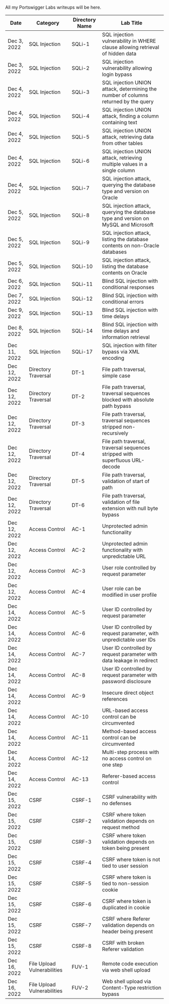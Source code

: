 All my Portswigger Labs writeups will be here.

Date	 	  | Category                      | Directory Name | Lab Title
--------------|-------------------------------|----------------|----------------------
Dec 3, 2022   | SQL Injection                 | SQLi-1         | SQL injection vulnerability in WHERE clause allowing retrieval of hidden data
Dec 3, 2022   | SQL Injection                 | SQLi-2         | SQL injection vulnerability allowing login bypass
Dec 4, 2022   | SQL Injection                 | SQLi-3         | SQL injection UNION attack, determining the number of columns returned by the query
Dec 4, 2022   | SQL Injection                 | SQLi-4         | SQL injection UNION attack, finding a column containing text
Dec 4, 2022   | SQL Injection                 | SQLi-5         | SQL injection UNION attack, retrieving data from other tables
Dec 4, 2022   | SQL Injection                 | SQLi-6         | SQL injection UNION attack, retrieving multiple values in a single column
Dec 4, 2022   | SQL Injection                 | SQLi-7         | SQL injection attack, querying the database type and version on Oracle
Dec 5, 2022   | SQL Injection                 | SQLi-8         | SQL injection attack, querying the database type and version on MySQL and Microsoft
Dec 5, 2022   | SQL Injection                 | SQLi-9         | SQL injection attack, listing the database contents on non-Oracle databases
Dec 5, 2022   | SQL Injection                 | SQLi-10        | SQL injection attack, listing the database contents on Oracle
Dec 6, 2022   | SQL Injection                 | SQLi-11        | Blind SQL injection with conditional responses
Dec 7, 2022   | SQL Injection                 | SQLi-12        | Blind SQL injection with conditional errors
Dec 9, 2022   | SQL Injection                 | SQLi-13        | Blind SQL injection with time delays
Dec 8, 2022   | SQL Injection                 | SQLi-14        | Blind SQL injection with time delays and information retrieval
Dec 11, 2022  | SQL Injection                 | SQLi-17        | SQL injection with filter bypass via XML encoding
Dec 12, 2022  | Directory Traversal           | DT-1           | File path traversal, simple case
Dec 12, 2022  | Directory Traversal           | DT-2           | File path traversal, traversal sequences blocked with absolute path bypass
Dec 12, 2022  | Directory Traversal           | DT-3           | File path traversal, traversal sequences stripped non-recursively
Dec 12, 2022  | Directory Traversal           | DT-4           | File path traversal, traversal sequences stripped with superfluous URL-decode
Dec 12, 2022  | Directory Traversal           | DT-5           | File path traversal, validation of start of path
Dec 12, 2022  | Directory Traversal           | DT-6           | File path traversal, validation of file extension with null byte bypass
Dec 12, 2022  | Access Control                | AC-1           | Unprotected admin functionality
Dec 12, 2022  | Access Control                | AC-2           | Unprotected admin functionality with unpredictable URL
Dec 12, 2022  | Access Control                | AC-3           | User role controlled by request parameter
Dec 12, 2022  | Access Control                | AC-4           | User role can be modified in user profile
Dec 14, 2022  | Access Control                | AC-5           | User ID controlled by request parameter
Dec 14, 2022  | Access Control                | AC-6           | User ID controlled by request parameter, with unpredictable user IDs
Dec 14, 2022  | Access Control                | AC-7           | User ID controlled by request parameter with data leakage in redirect
Dec 14, 2022  | Access Control                | AC-8           | User ID controlled by request parameter with password disclosure
Dec 14, 2022  | Access Control                | AC-9           | Insecure direct object references
Dec 14, 2022  | Access Control                | AC-10          | URL-based access control can be circumvented
Dec 14, 2022  | Access Control                | AC-11          | Method-based access control can be circumvented
Dec 14, 2022  | Access Control                | AC-12          | Multi-step process with no access control on one step
Dec 14, 2022  | Access Control                | AC-13          | Referer-based access control
Dec 15, 2022  | CSRF                          | CSRF-1         | CSRF vulnerability with no defenses
Dec 15, 2022  | CSRF                          | CSRF-2         | CSRF where token validation depends on request method
Dec 15, 2022  | CSRF                          | CSRF-3         | CSRF where token validation depends on token being present
Dec 15, 2022  | CSRF                          | CSRF-4         | CSRF where token is not tied to user session
Dec 15, 2022  | CSRF                          | CSRF-5         | CSRF where token is tied to non-session cookie
Dec 15, 2022  | CSRF                          | CSRF-6         | CSRF where token is duplicated in cookie
Dec 15, 2022  | CSRF                          | CSRF-7         | CSRF where Referer validation depends on header being present
Dec 15, 2022  | CSRF                          | CSRF-8         | CSRF with broken Referer validation
Dec 16, 2022  | File Upload Vulnerabilities   | FUV-1          | Remote code execution via web shell upload
Dec 16, 2022  | File Upload Vulnerabilities   | FUV-2          | Web shell upload via Content-Type restriction bypass